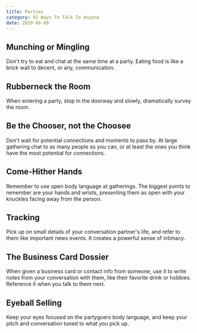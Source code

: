 ```yaml
---
title: Parties
category: 92 Ways To Talk To Anyone
date: 2020-06-08
---
```


## Munching or Mingling

Don't try to eat and chat at the same time at a party. Eating food is like a brick wall to decent, or any, communication.

## Rubberneck the Room

When entering a party, stop in the doorway and slowly, dramatically survey the room.

## Be the Chooser, not the Choosee

Don't wait for potential connections and moments to pass by. At large gathering chat to as many people as you can, or at least the ones you think have the most potential for connections.

## Come-Hither Hands

Remember to use open body language at gatherings. The biggest points to remember are your hands and wrists, presenting them as open with your knuckles facing away from the person.

## Tracking

Pick up on small details of your conversation partner's life, and refer to them like important news events. It creates a powerful sense of intimacy.

## The Business Card Dossier

When given a business card or contact info from someone, use it to write notes from your conversation with them, like their favorite drink or hobbies. Reference it when you talk to them next.

## Eyeball Selling

Keep your eyes focused on the partygoers body language, and keep your pitch and conversation tuned to what you pick up.
